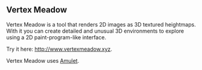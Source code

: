 ## Vertex Meadow

Vertex Meadow is a tool that renders 2D images as 3D textured heightmaps.
With it you can create detailed and unusual 3D environments to explore
using a 2D paint-program-like interface.

Try it here: http://www.vertexmeadow.xyz.

Vertex Meadow uses [Amulet](https://github.com/ianmaclarty/amulet).
